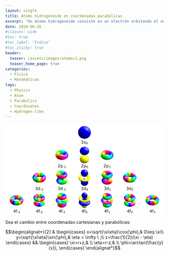```yaml
---
layout: single
title: Átomo hidrogenoide en coordenadas parabólicas
excerpt: "Un átomo hidrogenoide consiste en un electrón orbitando el núcleo que está formado por uno o más protones (un protón en el caso del hidrógeno). Pueden ser considerados como sistemas formados por dos partículas puntuales que interaccionan mediante el potencial de Coulomb. El problema se enfoca desde la perspectiva del problema de los dos cuerpos."
date: 2020-06-26
#classes: wide
#toc: true
#toc_label: "Índice"
#toc_sticky: true
header:
  teaser: /assets/images/atomo/1.png
  teaser_home_page: true
categories:
  - Física
  - Matemáticas
tags:
  - Physics
  - Atom
  - Parabolics
  - Coordinates
  - Hydrogen-like
--- 
```


![](/assets/images/atomo/1.png)

Sea el cambio entre coordenadas cartesianas y parabólicas:

$$\begin{alignat*}{2}
&
\begin{cases}
x=\sqrt{\xi\eta}\cos(\phi),& 0\leq \xi\\
y=\sqrt{\xi\eta}\sin(\phi),& \eta < \infty \ ;\\
z=\frac{1}{2}(\xi - \eta)
\end{cases}
&&
\begin{cases}
\xi=r+z,& \\
\eta=r-z,& \\
\phi=\arctan(\frac{y}{x}),
\end{cases}
\end{alignat*}$$